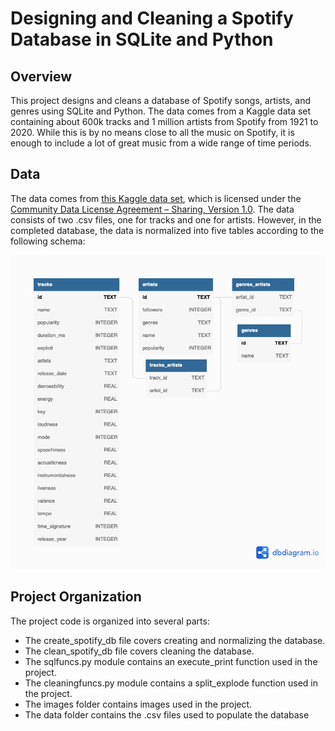 # Designing and Cleaning a Spotify Database in SQLite and Python

## Overview

This project designs and cleans a database of Spotify songs, artists, and genres using SQLite and Python. The data comes from a Kaggle data set containing about 600k tracks and 1 million artists from Spotify from 1921 to 2020. While this is by no means close to all the music on Spotify, it is enough to include a lot of great music from a wide range of time periods.

## Data

The data comes from [this Kaggle data set](https://www.kaggle.com/datasets/yamaerenay/spotify-dataset-19212020-600k-tracks?select=tracks.csv), which is licensed under the [Community Data License Agreement – Sharing, Version 1.0](https://cdla.dev/sharing-1-0/). The data consists of two .csv files, one for tracks and one for artists. However, in the completed database, the data is normalized into five tables according to the following schema:

![Final DB Schema](images/diagram2.png)

## Project Organization

The project code is organized into several parts:

* The create_spotify_db file covers creating and normalizing the database.
* The clean_spotify_db file covers cleaning the database.
* The sqlfuncs.py module contains an execute_print function used in the project.
* The cleaningfuncs.py module contains a split_explode function used in the project.
* The images folder contains images used in the project.
* The data folder contains the .csv files used to populate the database
